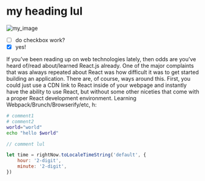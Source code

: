 # my heading lul

![my_image](https://external-content.duckduckgo.com/iu/?u=https%3A%2F%2Ftctechcrunch2011.files.wordpress.com%2F2017%2F09%2Fgettyimages-484267214.jpg&f=1&nofb=1)

- [ ] do checkbox work?
- [X] yes!

If you’ve been reading up on web technologies lately, then odds are you’ve heard of/read about/learned React.js already. One of the major complaints that was always repeated about React was how difficult it was to get started building an application. There are, of course, ways around this. First, you could just use a CDN link to React inside of your webpage and instantly have the ability to use React, but without some other niceties that come with a proper React development environment. Learning Webpack/Brunch/Browserify/etc, h:

```sh
# comment1
# comment2
world="world"
echo "hello $world"

```

```js
// comment lul

let time = rightNow.toLocaleTimeString('default', {
    hour: '2-digit',
    minute: '2-digit',
})
```
